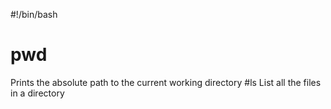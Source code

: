 #!/bin/bash
# pwd
Prints the absolute path to the current working directory
#ls
List all the files in a directory
